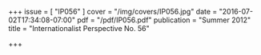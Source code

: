 +++
issue = [ "IP056" ]
cover = "/img/covers/IP056.jpg"
date = "2016-07-02T17:34:08-07:00"
pdf = "/pdf/IP056.pdf"
publication = "Summer 2012"
title = "Internationalist Perspective No. 56"

+++

